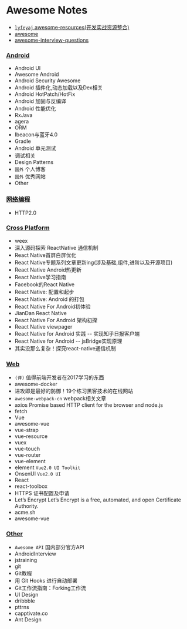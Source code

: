 # Awesome Notes
 - [`lyfeyaj` awesome-resources(开发实战资源整合)](https://github.com/lyfeyaj/awesome-resources)
 - [awesome](https://github.com/sindresorhus/awesome)
 - [awesome-interview-questions](https://github.com/MaximAbramchuck/awesome-interview-questions)

### [Android](https://github.com/motcwang/awesome-notes/blob/master/Android/README.md)
 - Android UI
 - Awesome Android
 - Android Security Awesome
 - Android 插件化,动态加载以及Dex相关
 - Android HotPatch/HotFix
 - Android 加固与反编译
 - Android 性能优化
 - RxJava
 - agera
 - ORM
 - Ibeacon与蓝牙4.0
 - Gradle
 - Android 单元测试
 - 调试相关
 - Design Patterns
 - `国外` 个人博客
 - `国外` 优秀网站
 - Other

### [网络编程](https://github.com/motcwang/awesome-notes/blob/master/Net/README.md)
 - HTTP2.0

### [Cross Platform](https://github.com/motcwang/awesome-notes/blob/master/Cross%20Platform/README.md)
 - weex
 - 深入源码探索 ReactNative 通信机制
 - React Native首屏白屏优化
 - React Native专题系列文章更新ing(涉及基础,组件,进阶以及开源项目)
 - React Native Android热更新
 - React Native学习指南
 - Facebook的React Native
 - React Native: 配置和起步
 - React Native: Android 的打包
 - React Native For Android初体验
 - JianDan React Native
 - React Native For Android 架构初探
 - React Native viewpager
 - React Native for Android 实践 -- 实现知乎日报客户端
 - React Native for Android -- jsBridge实现原理
 - 其实没那么复杂！探究react-native通信机制

### [Web](https://github.com/motcwang/awesome-notes/blob/master/Web/README.md)
 - `(译)` 值得前端开发者在2017学习的东西
 - awesome-docker
 - 进攻即是最好的防御！19个练习黑客技术的在线网站
 - `awesome-webpack-cn` webpack相关文章
 - axios Promise based HTTP client for the browser and node.js
 - fetch
 - Vue
  - awesome-vue
  - vue-strap
  - vue-resource
  - vuex
  - vue-touch
  - vue-router
  - vue-element
  - element `Vue2.0 UI Toolkit`
  - OnsenUI `Vue2.0 UI`
 - React
  - react-toolbox
 - HTTPS 证书配置及申请
  - Let’s Encrypt Let’s Encrypt is a free, automated, and open Certificate Authority.
  - acme.sh
  - awesome-vue

### [Other](https://github.com/motcwang/awesome-notes/blob/master/Other/README.md)
 - `Awesome API` 国内部分官方API
 - AndroidInterview
 - jstraining
 - git
  - Git教程
  - 用 Git Hooks 进行自动部署
  - Git工作流指南：Forking工作流
 - UI Design
  - dribbble
  - pttrns
  - capptivate.co
  - Ant Design
